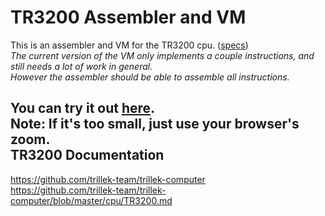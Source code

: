 TR3200 Assembler and VM
=========================
This is an assembler and VM for the TR3200 cpu. ([specs](https://github.com/trillek-team/trillek-computer/blob/master/cpu/TR3200.md))  
*The current version of the VM only implements a couple instructions, and still needs a lot of work in general.*  
*However the assembler should be able to assemble all instructions.*  

You can try it out [here](http://epicorange.github.io/TR3200-assembler-emulator).  
Note: If it's too small, just use your browser's zoom.  
TR3200 Documentation
--------------------
https://github.com/trillek-team/trillek-computer  
https://github.com/trillek-team/trillek-computer/blob/master/cpu/TR3200.md
